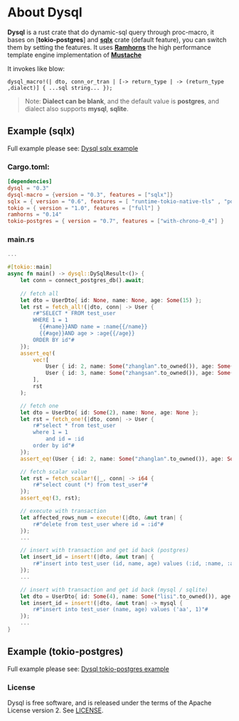 # About Dysql

**Dysql** is a rust crate that do dynamic-sql query through proc-macro, it bases on [**tokio-postgres**] and [**sqlx**](https://github.com/launchbadge/sqlx) crate (default feature), you can switch them by setting the features. 
It uses [**Ramhorns**](https://github.com/maciejhirsz/ramhorns) the high performance template engine implementation of [**Mustache**](https://mustache.github.io/) 

It invokes like blow:
```
dysql_macro!(| dto, conn_or_tran | [-> return_type | -> (return_type ,dialect)] { ...sql string... });
```
> Note: **Dialect can be blank**, and the default value is **postgres**, and dialect also supports  **mysql**, **sqlite**.

## Example (sqlx)
Full example please see: [Dysql sqlx example](https://github.com/evanzp0/dysql-project/tree/main/examples/with_sqlx)

### Cargo.toml:
```toml
[dependencies]
dysql = "0.3"
dysql-macro = {version = "0.3", features = ["sqlx"]}
sqlx = { version = "0.6", features = [ "runtime-tokio-native-tls" , "postgres" ] }
tokio = { version = "1.0", features = ["full"] }
ramhorns = "0.14"
tokio-postgres = { version = "0.7", features = ["with-chrono-0_4"] }
```

### main.rs
```rust
...

#[tokio::main]
async fn main() -> dysql::DySqlResult<()> {
    let conn = connect_postgres_db().await;
    
    // fetch all
    let dto = UserDto{ id: None, name: None, age: Some(15) };
    let rst = fetch_all!(|dto, conn| -> User {
        r#"SELECT * FROM test_user 
        WHERE 1 = 1
          {{#name}}AND name = :name{{/name}}
          {{#age}}AND age > :age{{/age}}
        ORDER BY id"#
    });
    assert_eq!(
        vec![
            User { id: 2, name: Some("zhanglan".to_owned()), age: Some(21) }, 
            User { id: 3, name: Some("zhangsan".to_owned()), age: Some(35) }
        ], 
        rst
    );

    // fetch one
    let dto = UserDto{ id: Some(2), name: None, age: None };
    let rst = fetch_one!(|dto, conn| -> User {
        r#"select * from test_user 
        where 1 = 1
            and id = :id
        order by id"#
    });
    assert_eq!(User { id: 2, name: Some("zhanglan".to_owned()), age: Some(21) }, rst);

    // fetch scalar value
    let rst = fetch_scalar!(|_, conn| -> i64 {
        r#"select count (*) from test_user"#
    });
    assert_eq!(3, rst);

    // execute with transaction
    let affected_rows_num = execute!(|dto, &mut tran| {
        r#"delete from test_user where id = :id"#
    });
    ...

    // insert with transaction and get id back (postgres)
    let insert_id = insert!(|dto, &mut tran| {
        r#"insert into test_user (id, name, age) values (:id, :name, :age) returning id"#
    });
    ...

    // insert with transaction and get id back (mysql / sqlite)
    let dto = UserDto{ id: Some(4), name: Some("lisi".to_owned()), age: Some(50) };
    let insert_id = insert!(|dto, &mut tran| -> mysql {
        r#"insert into test_user (name, age) values ('aa', 1)"#
    });
    ...
}
```

## Example (tokio-postgres)
Full example please see: [Dysql tokio-postgres example](https://github.com/evanzp0/dysql-project/tree/main/examples/with_tokio_postgres)

### License

Dysql is free software, and is released under the terms of the Apache License version 2. See [LICENSE](LICENSE).